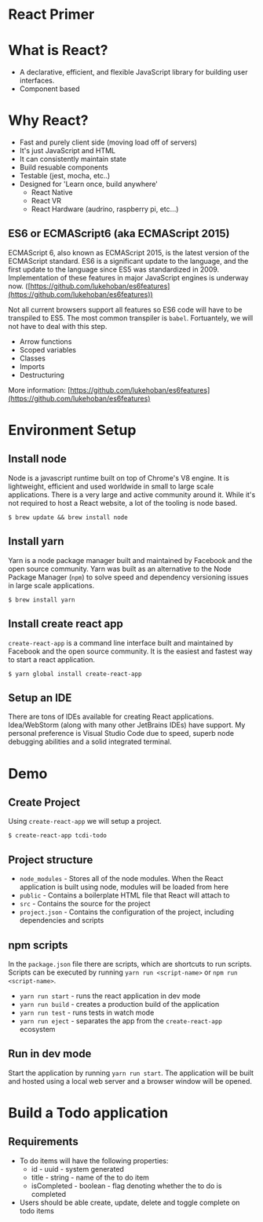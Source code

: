 # React Primer

# What is React?

- A declarative, efficient, and flexible JavaScript library for building user interfaces.
- Component based

# Why React?

- Fast and purely client side (moving load off of servers)
- It's just JavaScript and HTML
- It can consistently maintain state
- Build resuable components
- Testable (jest, mocha, etc..)
- Designed for 'Learn once, build anywhere'
  - React Native
  - React VR
  - React Hardware (audrino, raspberry pi, etc...)

## ES6 or ECMAScript6 (aka ECMAScript 2015)

ECMAScript 6, also known as ECMAScript 2015, is the latest version of the ECMAScript standard. ES6 is a significant update to the language, and the first update to the language since ES5 was standardized in 2009. Implementation of these features in major JavaScript engines is underway now. ([https://github.com/lukehoban/es6features](https://github.com/lukehoban/es6features))

Not all current browsers support all features so ES6 code will have to be transpiled to ES5. The most common transpiler is `babel`. Fortuantely, we will not have to deal with this step.

- Arrow functions
- Scoped variables
- Classes
- Imports
- Destructuring

More information: [https://github.com/lukehoban/es6features](https://github.com/lukehoban/es6features)

# Environment Setup

## Install node

Node is a javascript runtime built on top of Chrome's V8 engine. It is lightweight, efficient and used worldwide in small to large scale applications. There is a very large and active community around it. While it's not required to host a React website, a lot of the tooling is node based.

`$ brew update && brew install node`

## Install yarn

Yarn is a node package manager built and maintained by Facebook and the open source community. Yarn was built as an alternative to the Node Package Manager (`npm`) to solve speed and dependency versioning issues in large scale applications.

`$ brew install yarn`

## Install create react app

`create-react-app` is a command line interface built and maintained by Facebook and the open source community. It is the easiest and fastest way to start a react application.

`$ yarn global install create-react-app`

## Setup an IDE

There are tons of IDEs available for creating React applications. Idea/WebStorm (along with many other JetBrains IDEs) have support. My personal preference is Visual Studio Code due to speed, superb node debugging abilities and a solid integrated terminal.

# Demo

## Create Project

Using `create-react-app` we will setup a project.

`$ create-react-app tcdi-todo`

## Project structure

- `node_modules` - Stores all of the node modules. When the React application is built using node, modules will be loaded from here
- `public` - Contains a boilerplate HTML file that React will attach to
- `src` - Contains the source for the project
- `project.json` - Contains the configuration of the project, including dependencies and scripts

## npm scripts

In the `package.json` file there are scripts, which are shortcuts to run scripts. Scripts can be executed by running `yarn run <script-name>` or `npm run <script-name>`.

- `yarn run start` - runs the react application in dev mode
- `yarn run build` - creates a production build of the application
- `yarn run test` - runs tests in watch mode
- `yarn run eject` - separates the app from the `create-react-app` ecosystem

## Run in dev mode

Start the application by running `yarn run start`. The application will be built and hosted using a local web server and a browser window will be opened.

# Build a Todo application

## Requirements

- To do items will have the following properties:
  - id - uuid - system generated 
  - title - string - name of the to do item
  - isCompleted - boolean - flag denoting whether the to do is completed
- Users should be able create, update, delete and toggle complete on todo items


